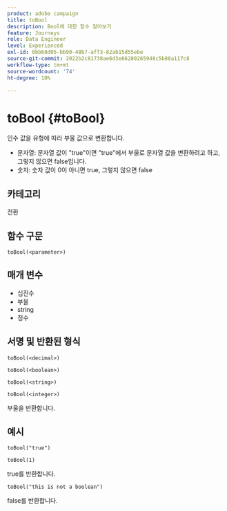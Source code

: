 ```yaml
---
product: adobe campaign
title: toBool
description: Bool에 대한 함수 알아보기
feature: Journeys
role: Data Engineer
level: Experienced
exl-id: 0bb68d05-bb90-48b7-aff3-82ab15d55ebe
source-git-commit: 2022b2c81738ae6d3e66280265948c5b88a117c8
workflow-type: tm+mt
source-wordcount: '74'
ht-degree: 10%

---
```


# toBool {#toBool}

인수 값을 유형에 따라 부울 값으로 변환합니다.

* 문자열: 문자열 값이 &quot;true&quot;이면 &quot;true&quot;에서 부울로 문자열 값을 변환하려고 하고, 그렇지 않으면 false입니다.
* 숫자: 숫자 값이 0이 아니면 true, 그렇지 않으면 false

## 카테고리

전환

## 함수 구문

`toBool(<parameter>)`

## 매개 변수

* 십진수
* 부울
* string
* 정수

## 서명 및 반환된 형식

`toBool(<decimal>)`

`toBool(<boolean>)`

`toBool(<string>)`

`toBool(<integer>)`

부울을 반환합니다.

## 예시

`toBool("true")`

`toBool(1)`

true를 반환합니다.

`toBool("this is not a boolean")`

false를 반환합니다.
